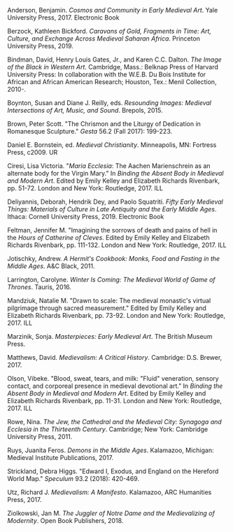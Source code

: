 Anderson, Benjamin. _Cosmos and Community in Early Medieval Art_. Yale University Press, 2017. Electronic Book

Berzock, Kathleen Bickford. _Caravans of Gold, Fragments in Time: Art, Culture, and Exchange Across Medieval Saharan Africa_. Princeton University Press, 2019.

Bindman, David, Henry Louis Gates, Jr., and Karen C.C. Dalton. _The Image of the Black in Western Art_. Cambridge, Mass.: Belknap Press of Harvard University Press: In collaboration with the W.E.B. Du Bois Institute for African and African American Research; Houston, Tex.: Menil Collection, 2010-.

Boynton, Susan and Diane J. Reilly, eds. _Resounding Images: Medieval Intersections of Art, Music, and Sound_. Brepols, 2015.

Brown, Peter Scott. "The Chrismon and the Liturgy of Dedication in Romanesque Sculpture." _Gesta_ 56.2 (Fall 2017): 199-223.

Daniel E. Bornstein, ed. _Medieval Christianity_. Minneapolis, MN: Fortress Press, c2009. UR

Ciresi, Lisa Victoria. "_Maria Ecclesia_: The Aachen Marienschrein as an alternate body for the Virgin Mary." In _Binding the Absent Body in Medieval and Modern Art_. Edited by Emily Kelley and Elizabeth Richards Rivenbark, pp. 51-72. London and New York: Routledge, 2017. ILL

Deliyannis, Deborah, Hendrik Dey, and Paolo Squatriti. _Fifty Early Medieval Things: Materials of Culture in Late Antiquity and the Early Middle Ages_. Ithaca: Cornell University Press, 2019. Electronic Book

Feltman, Jennifer M. "Imagining the sorrows of death and pains of hell in the _Hours of Catherine of Cleves_. Edited by Emily Kelley and Elizabeth Richards Rivenbark, pp. 111-132. London and New York: Routledge, 2017. ILL

Jotischky, Andrew. _A Hermit's Cookbook: Monks, Food and Fasting in the Middle Ages_. A&C Black, 2011.

Larrington, Carolyne. _Winter Is Coming: The Medieval World of Game of Thrones_. Tauris, 2016.

Mandziuk, Natalie M. "Drawn to scale: The medieval monastic's virtual pilgrimage through sacred measurement." Edited by Emily Kelley and Elizabeth Richards Rivenbark, pp. 73-92. London and New York: Routledge, 2017. ILL

Marzinik, Sonja. _Masterpieces: Early Medieval Art_. The British Museum Press.

Matthews, David. _Medievalism: A Critical History_. Cambridge: D.S. Brewer, 2017.

Olson, Vibeke. "Blood, sweat, tears, and milk: "Fluid" veneration, sensory contact, and corporeal presence in medieval devotional art." In _Binding the Absent Body in Medieval and Modern Art_. Edited by Emily Kelley and Elizabeth Richards Rivenbark, pp. 11-31. London and New York: Routledge, 2017. ILL

Rowe, Nina. _The Jew, the Cathedral and the Medieval City: Synagoga and Ecclesia in the Thirteenth Century_. Cambridge; New York: Cambridge University Press, 2011.

Ruys, Juanita Feros. _Demons in the Middle Ages_. Kalamazoo, Michigan: Medieval Institute Publications, 2017.

Strickland, Debra Higgs. "Edward I, Exodus, and England on the Hereford World Map." _Speculum_ 93.2 (2018): 420-469.

Utz, Richard J. _Medievalism: A Manifesto_. Kalamazoo, ARC Humanities Press, 2017.

Ziolkowski, Jan M. _The Juggler of Notre Dame and the Medievalizing of Modernity_. Open Book Publishers, 2018.
